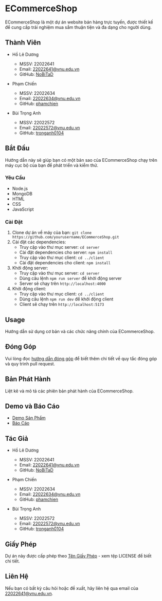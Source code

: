 # ECommerceShop

ECommerceShop là một dự án website bán hàng trực tuyến, được thiết kế để cung cấp trải nghiệm mua sắm thuận tiện và đa dạng cho người dùng.

## Thành Viên

- Hồ Lê Dương
  - MSSV: 22022641
  - Email: 22022641@vnu.edu.vn
  - GitHub: [NoBiTaD](https://github.com/duongllhtuet)

- Phạm Chiến
  - MSSV: 22022634
  - Email: 22022634@vnu.edu.vn
  - GitHub: [phamchien](https://github.com/phamchien)

- Bùi Trọng Anh
  - MSSV: 22022572
  - Email: 22022572@vnu.edu.vn
  - GitHub: [tronganh0104](https://github.com/tronganh0104)

## Bắt Đầu

Hướng dẫn này sẽ giúp bạn có một bản sao của ECommerceShop chạy trên máy cục bộ của bạn để phát triển và kiểm thử.

### Yêu Cầu

- Node.js
- MongoDB
- HTML
- CSS
- JavaScript

### Cài Đặt

1. Clone dự án về máy của bạn: `git clone https://github.com/yourusername/ECommerceShop.git`
2. Cài đặt các dependencies:
   - Truy cập vào thư mục server: `cd server`
   - Cài đặt dependencies cho server: `npm install`
   - Truy cập vào thư mục client: `cd ../client`
   - Cài đặt dependencies cho client: `npm install`
3. Khởi động server:
   - Truy cập vào thư mục server: `cd server`
   - Dùng câu lệnh `npm run server` để khởi động server
   - Server sẽ chạy trên `http://localhost:4000`
4. Khởi động client:
   - Truy cập vào thư mục client: `cd ../client`
   - Dùng câu lệnh `npm run dev` để khởi động client
   - Client sẽ chạy trên `http://localhost:5173`

## Usage

Hướng dẫn sử dụng cơ bản và các chức năng chính của ECommerceShop.

## Đóng Góp

Vui lòng đọc [hướng dẫn đóng góp](CONTRIBUTING.md) để biết thêm chi tiết về quy tắc đóng góp và quy trình pull request.

## Bản Phát Hành

Liệt kê và mô tả các phiên bản phát hành của ECommerceShop.

## Demo và Báo Cáo

- [Demo Sản Phẩm](https://drive.google.com/link-to-demo)  
- [Báo Cáo](https://drive.google.com/link-to-report)

## Tác Giả

- Hồ Lê Dương
  - MSSV: 22022641
  - Email: 22022641@vnu.edu.vn
  - GitHub: [NoBiTaD](https://github.com/duongllhtuet)

- Phạm Chiến
  - MSSV: 22022634
  - Email: 22022634@vnu.edu.vn
  - GitHub: [phamchien](https://github.com/phamchien)

- Bùi Trọng Anh
  - MSSV: 22022572
  - Email: 22022572@vnu.edu.vn
  - GitHub: [tronganh0104](https://github.com/tronganh0104)

## Giấy Phép

Dự án này được cấp phép theo [Tên Giấy Phép](LICENSE) - xem tệp LICENSE để biết chi tiết.

## Liên Hệ

Nếu bạn có bất kỳ câu hỏi hoặc đề xuất, hãy liên hệ qua email của 22022641@vnu.edu.vn.
